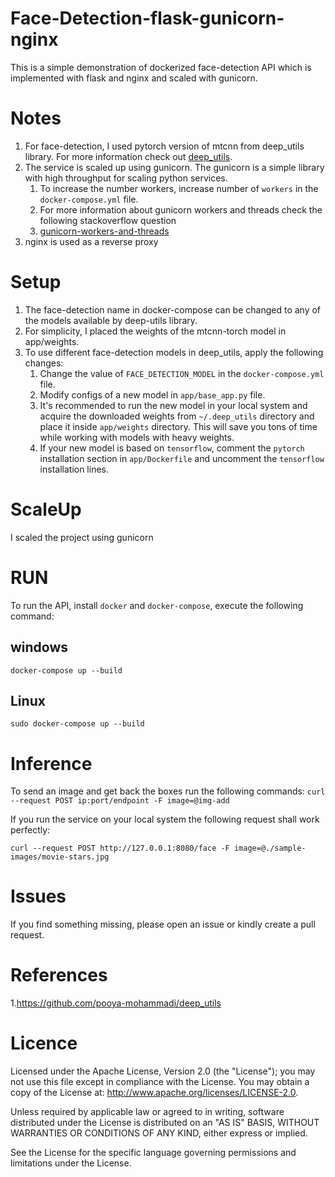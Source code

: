 # Face-Detection-flask-gunicorn-nginx

This is a simple demonstration of dockerized face-detection API which is implemented with flask and nginx and scaled
with gunicorn.

# Notes

1. For face-detection, I used pytorch version of mtcnn from deep_utils library. For more information check
   out [deep_utils](https://github.com/pooya-mohammadi/deep_utils).
2. The service is scaled up using gunicorn. The gunicorn is a simple library with high throughput for scaling python services.
    1. To increase the number workers, increase number of `workers` in the `docker-compose.yml` file.
    2. For more information about gunicorn workers and threads check the following stackoverflow question
    3. [gunicorn-workers-and-threads](https://stackoverflow.com/questions/38425620/gunicorn-workers-and-threads)
3. nginx is used as a reverse proxy

# Setup

1. The face-detection name in docker-compose can be changed to any of the models available by deep-utils library.
2. For simplicity, I placed the weights of the mtcnn-torch model in app/weights.
3. To use different face-detection models in deep_utils, apply the following changes:
    1. Change the value of `FACE_DETECTION_MODEL` in the `docker-compose.yml` file.
    2. Modify configs of a new model in `app/base_app.py` file.
    3. It's recommended to run the new model in your local system and acquire the downloaded weights from `~/.deep_utils`
       directory and place it inside `app/weights` directory. This will save you tons of time while working with models with
       heavy weights.
    4. If your new model is based on `tensorflow`, comment the `pytorch` installation section in `app/Dockerfile` and
       uncomment the `tensorflow` installation lines.

# ScaleUp

I scaled the project using gunicorn

# RUN

To run the API, install `docker` and `docker-compose`, execute the following command:

## windows

`docker-compose up --build`

## Linux

`sudo docker-compose up --build`

# Inference

To send an image and get back the boxes run the following commands:
`curl --request POST ip:port/endpoint -F image=@img-add`

If you run the service on your local system the following request shall work perfectly:

```terminal
curl --request POST http://127.0.0.1:8080/face -F image=@./sample-images/movie-stars.jpg
```

# Issues

If you find something missing, please open an issue or kindly create a pull request.  

# References

1.https://github.com/pooya-mohammadi/deep_utils

# Licence

Licensed under the Apache License, Version 2.0 (the "License"); you may not use this file except in compliance with the License. You may obtain a copy of the License at: http://www.apache.org/licenses/LICENSE-2.0.

Unless required by applicable law or agreed to in writing, software distributed under the License is distributed on an "AS IS" BASIS, WITHOUT WARRANTIES OR CONDITIONS OF ANY KIND, either express or implied.

See the License for the specific language governing permissions and limitations under the License.
